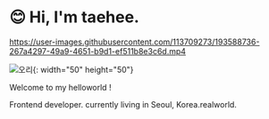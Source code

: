 # 😊 Hi, I'm taehee.




https://user-images.githubusercontent.com/113709273/193588736-267a4297-49a9-4651-b9d1-ef511b8e3c6d.mp4


![오리](https://user-images.githubusercontent.com/113709273/194072787-2929d9c0-4ba3-45dc-ada8-dd2e48a87366.jpeg){: width="50" height="50"}



Welcome to my helloworld !



Frontend developer. currently living in Seoul, Korea.realworld.


